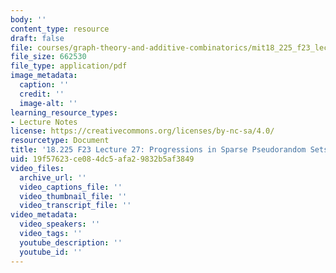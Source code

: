 ```yaml
---
body: ''
content_type: resource
draft: false
file: courses/graph-theory-and-additive-combinatorics/mit18_225_f23_lec27.pdf
file_size: 662530
file_type: application/pdf
image_metadata:
  caption: ''
  credit: ''
  image-alt: ''
learning_resource_types:
- Lecture Notes
license: https://creativecommons.org/licenses/by-nc-sa/4.0/
resourcetype: Document
title: '18.225 F23 Lecture 27: Progressions in Sparse Pseudorandom Sets'
uid: 19f57623-ce08-4dc5-afa2-9832b5af3849
video_files:
  archive_url: ''
  video_captions_file: ''
  video_thumbnail_file: ''
  video_transcript_file: ''
video_metadata:
  video_speakers: ''
  video_tags: ''
  youtube_description: ''
  youtube_id: ''
---
```

